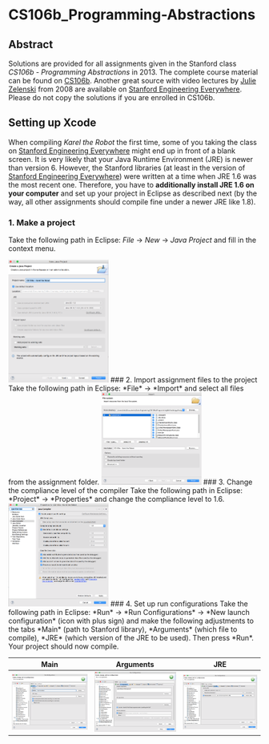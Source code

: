 # CS106b_Programming-Abstractions
## Abstract
Solutions are provided for all assignments given in the Stanford class *CS106b - Programming Abstractions* in 2013. The complete course material can be found on [CS106b](http://web.stanford.edu/class/archive/cs/cs106b/cs106b.1136/). Another great source with video lectures by [Julie Zelenski](http://www-cs-faculty.stanford.edu/~zelenski/) from 2008 are available on [Stanford Engineering Everywhere](https://see.stanford.edu/Course/CS106B). Please do not copy the solutions if you are enrolled in CS106b.

## Setting up Xcode
When compiling *Karel the Robot* the first time, some of you taking the class on [Stanford Engineering Everywhere](https://see.stanford.edu/Course/CS106A) might end up in front of a blank screen.  It is very likely that your Java Runtime Environment (JRE) is newer than version 6. However, the Stanford libraries (at least in the version of [Stanford Engineering Everywhere](https://see.stanford.edu/Course/CS106A)) were written at a time when JRE 1.6 was the most recent one. Therefore, you have to **additionally install JRE 1.6 on your computer** and set up your project in Eclipse as described next (by the way, all other assignments should compile fine under a newer JRE like 1.8).

### 1. Make a project
Take the following path in Eclipse: *File* -> *New* -> *Java Project* and fill in the context menu.

<img src="https://github.com/tobiaslutz/CS106a_Programming-Methodology/blob/master/CS106a - Karel the Robot/Screenshots/createJavaProject.png" width="200">
### 2. Import assignment files to the project
Take the following path in Eclipse: *File* -> *Import* and select all files from the assignment folder.

<img src="https://github.com/tobiaslutz/CS106a_Programming-Methodology/blob/master/CS106a - Karel the Robot/Screenshots/importClasses.png" width="200">
### 3. Change the compliance level of the compiler
Take the following path in Eclipse: *Project* -> *Properties* and change the compliance level to 1.6.

<img src="https://github.com/tobiaslutz/CS106a_Programming-Methodology/blob/master/CS106a - Karel the Robot/Screenshots/complianceLevel.png" width="200">
### 4. Set up run configurations
Take the following path in Eclipse: *Run* -> *Run Configurations* -> *New launch configuration* (icon with plus sign) and make the following adjustments to the tabs *Main* (path to Stanford library), *Arguments* (which file to compile), *JRE* (which version of the JRE to be used). Then press *Run*. Your project should now compile.

Main | Arguments | JRE
--- | --- | ---
<img src="https://github.com/tobiaslutz/CS106a_Programming-Methodology/blob/master/CS106a - Karel the Robot/Screenshots/runConfigurationMain.png" width="200"> | <img src="https://github.com/tobiaslutz/CS106a_Programming-Methodology/blob/master/CS106a - Karel the Robot/Screenshots/runConfigurationArguments.png" width="200"> | <img src="https://github.com/tobiaslutz/CS106a_Programming-Methodology/blob/master/CS106a - Karel the Robot/Screenshots/runConfigurationJRE.png" width="200">
